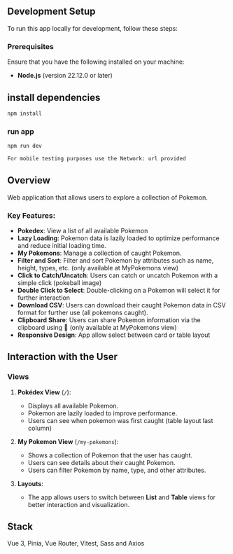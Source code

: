 ## Development Setup

To run this app locally for development, follow these steps:

### Prerequisites

Ensure that you have the following installed on your machine:

- **Node.js** (version 22.12.0 or later)

## install dependencies

```sh
npm install
```

### run app

```sh
npm run dev

For mobile testing purposes use the Network: url provided

```

## Overview

Web application that allows users to explore a collection of Pokemon.

### Key Features:

- **Pokedex**: View a list of all available Pokemon
- **Lazy Loading**: Pokemon data is lazily loaded to optimize performance and reduce initial loading time.
- **My Pokemons**: Manage a collection of caught Pokemon.
- **Filter and Sort**: Filter and sort Pokemon by attributes such as name, height, types, etc. (only available at MyPokemons view)
- **Click to Catch/Uncatch**: Users can catch or uncatch Pokemon with a simple click (pokeball image)
- **Double Click to Select**: Double-clicking on a Pokemon will select it for further interaction
- **Download CSV**: Users can download their caught Pokemon data in CSV format for further use (all pokemons caught).
- **Clipboard Share**: Users can share Pokemon information via the clipboard using 🔗 (only available at MyPokemons view)
- **Responsive Design**: App allow select between card or table layout

## Interaction with the User

### Views

1. **Pokédex View** (`/`):

   - Displays all available Pokemon.
   - Pokemon are lazily loaded to improve performance.
   - Users can see when pokemon was first caught (table layout last column)

2. **My Pokemon View** (`/my-pokemons`):

   - Shows a collection of Pokemon that the user has caught.
   - Users can see details about their caught Pokemon.
   - Users can filter Pokemon by name, type, and other attributes.

3. **Layouts**:
   - The app allows users to switch between **List** and **Table** views for better interaction and visualization.

## Stack

Vue 3, Pinia, Vue Router, Vitest, Sass and Axios
